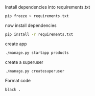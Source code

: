 Install dependencies into requirements.txt
```bash
pip freeze > requirements.txt
```
now install dependencies
```bash
pip install -r requirements.txt
```
create app
```bash
./manage.py startapp products
```
create a superuser
```bash
./manage.py createsuperuser
```
Format code
```bash
black .
```
